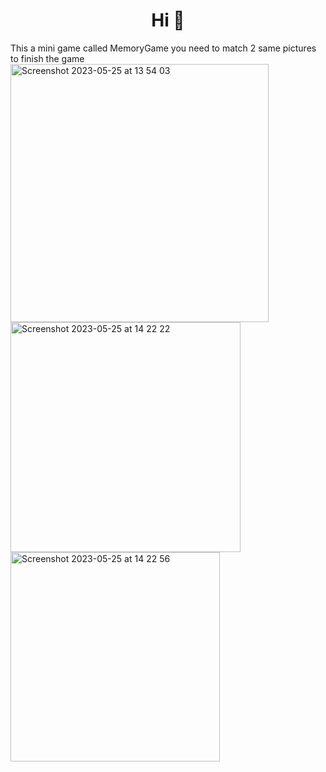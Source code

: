<h1 align="center">Hi 👋</h1>
This a mini game called MemoryGame
you need to match 2 same pictures to finish the game


<img width="413" alt="Screenshot 2023-05-25 at 13 54 03" src="https://github.com/alvinalibaba1/MemoryGame/assets/44659181/6f48b529-04e1-4f95-b4d1-3867ff1742fc">
<img width="368" alt="Screenshot 2023-05-25 at 14 22 22" src="https://github.com/alvinalibaba1/MemoryGame/assets/44659181/778a60ac-abfd-4dc2-96e2-c482ebbfdd58">
<img width="335" alt="Screenshot 2023-05-25 at 14 22 56" src="https://github.com/alvinalibaba1/MemoryGame/assets/44659181/69b58889-a18e-433b-a0b6-b12ab4f793c6">
